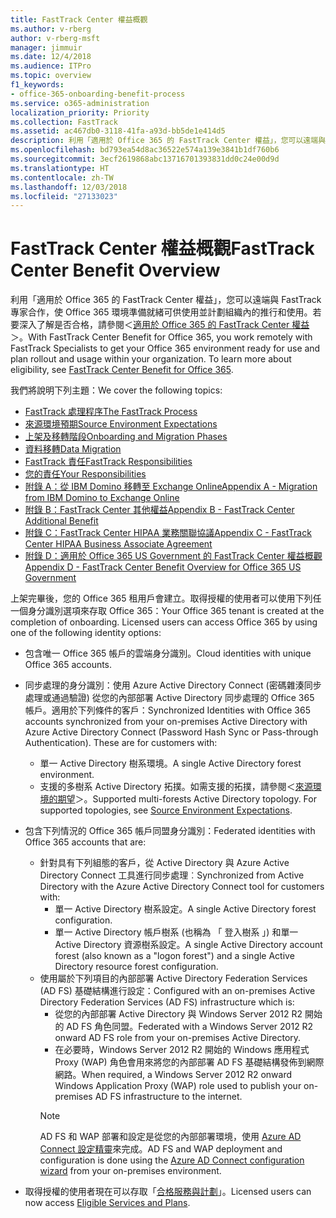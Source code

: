 ```yaml
---
title: FastTrack Center 權益概觀
ms.author: v-rberg
author: v-rberg-msft
manager: jimmuir
ms.date: 12/4/2018
ms.audience: ITPro
ms.topic: overview
f1_keywords:
- office-365-onboarding-benefit-process
ms.service: o365-administration
localization_priority: Priority
ms.collection: FastTrack
ms.assetid: ac467db0-3118-41fa-a93d-bb5de1e414d5
description: 利用「適用於 Office 365 的 FastTrack Center 權益」，您可以遠端與 FastTrack 專家合作，使 Office 365 環境準備就緒可供使用並計劃組織內的推行和使用。若要深入了解是否合格，請參閱＜適用於 Office 365 的 FastTrack Center 權益＞。
ms.openlocfilehash: bd793ea54d8ac36522e574a139e3841b1df760b6
ms.sourcegitcommit: 3ecf2619868abc13716701393831dd0c24e00d9d
ms.translationtype: HT
ms.contentlocale: zh-TW
ms.lasthandoff: 12/03/2018
ms.locfileid: "27133023"
---
```

# <a name="fasttrack-center-benefit-overview"></a><span data-ttu-id="a3492-104">FastTrack Center 權益概觀</span><span class="sxs-lookup"><span data-stu-id="a3492-104">FastTrack Center Benefit Overview</span></span>

<span data-ttu-id="a3492-p102">利用「適用於 Office 365 的 FastTrack Center 權益」，您可以遠端與 FastTrack 專家合作，使 Office 365 環境準備就緒可供使用並計劃組織內的推行和使用。若要深入了解是否合格，請參閱＜[適用於 Office 365 的 FastTrack Center 權益](O365-fasttrack-benefit-for-office-365.md)＞。</span><span class="sxs-lookup"><span data-stu-id="a3492-p102">With FastTrack Center Benefit for Office 365, you work remotely with FastTrack Specialists to get your Office 365 environment ready for use and plan rollout and usage within your organization. To learn more about eligibility, see [FastTrack Center Benefit for Office 365](O365-fasttrack-benefit-for-office-365.md).</span></span>
  
<span data-ttu-id="a3492-107">我們將說明下列主題：</span><span class="sxs-lookup"><span data-stu-id="a3492-107">We cover the following topics:</span></span>
- [<span data-ttu-id="a3492-108">FastTrack 處理程序</span><span class="sxs-lookup"><span data-stu-id="a3492-108">The FastTrack Process</span></span>](O365-fasttrack-process.md) 
- [<span data-ttu-id="a3492-109">來源環境預期</span><span class="sxs-lookup"><span data-stu-id="a3492-109">Source Environment Expectations</span></span>](O365-source-environment-expectations.md)
- [<span data-ttu-id="a3492-110">上架及移轉階段</span><span class="sxs-lookup"><span data-stu-id="a3492-110">Onboarding and Migration Phases</span></span>](O365-onboarding-and-migration.md)
- [<span data-ttu-id="a3492-111">資料移轉</span><span class="sxs-lookup"><span data-stu-id="a3492-111">Data Migration</span></span>](O365-data-migration.md)
- [<span data-ttu-id="a3492-112">FastTrack 責任</span><span class="sxs-lookup"><span data-stu-id="a3492-112">FastTrack Responsibilities</span></span>](O365-fasttrack-responsibilities.md)
- [<span data-ttu-id="a3492-113">您的責任</span><span class="sxs-lookup"><span data-stu-id="a3492-113">Your Responsibilities</span></span>](O365-your-responsibilities.md) 
- [<span data-ttu-id="a3492-114">附錄 A：從 IBM Domino 移轉至 Exchange Online</span><span class="sxs-lookup"><span data-stu-id="a3492-114">Appendix A - Migration from IBM Domino to Exchange Online</span></span>](O365-from-ibm-domino-to-exchange-online.md)
- [<span data-ttu-id="a3492-115">附錄 B：FastTrack Center 其他權益</span><span class="sxs-lookup"><span data-stu-id="a3492-115">Appendix B - FastTrack Center Additional Benefit</span></span>](O365-fasttrack-additional-benefits.md)
- [<span data-ttu-id="a3492-116">附錄 C：FastTrack Center HIPAA 業務關聯協議</span><span class="sxs-lookup"><span data-stu-id="a3492-116">Appendix C - FastTrack Center HIPAA Business Associate Agreement</span></span>](O365-hipaa-business-associate-agreement.md)
- [<span data-ttu-id="a3492-117">附錄 D：適用於 Office 365 US Government 的 FastTrack Center 權益概觀</span><span class="sxs-lookup"><span data-stu-id="a3492-117">Appendix D - FastTrack Center Benefit Overview for Office 365 US Government</span></span>](US-Gov-appendix-overview.md)
    
<span data-ttu-id="a3492-p103">上架完畢後，您的 Office 365 租用戶會建立。取得授權的使用者可以使用下列任一個身分識別選項來存取 Office 365：</span><span class="sxs-lookup"><span data-stu-id="a3492-p103">Your Office 365 tenant is created at the completion of onboarding. Licensed users can access Office 365 by using one of the following identity options:</span></span>
- <span data-ttu-id="a3492-120">包含唯一 Office 365 帳戶的雲端身分識別。</span><span class="sxs-lookup"><span data-stu-id="a3492-120">Cloud identities with unique Office 365 accounts.</span></span>
- <span data-ttu-id="a3492-p104">同步處理的身分識別：使用 Azure Active Directory Connect (密碼雜湊同步處理或通過驗證) 從您的內部部署 Active Directory 同步處理的 Office 365 帳戶。適用於下列條件的客戶：</span><span class="sxs-lookup"><span data-stu-id="a3492-p104">Synchronized Identities with Office 365 accounts synchronized from your on-premises Active Directory with Azure Active Directory Connect (Password Hash Sync or Pass-through Authentication). These are for customers with:</span></span>
  - <span data-ttu-id="a3492-123">單一 Active Directory 樹系環境。</span><span class="sxs-lookup"><span data-stu-id="a3492-123">A single Active Directory forest environment.</span></span>
  - <span data-ttu-id="a3492-p105">支援的多樹系 Active Directory 拓撲。如需支援的拓撲，請參閱＜[來源環境的期望](O365-source-environment-expectations.md)＞。</span><span class="sxs-lookup"><span data-stu-id="a3492-p105">Supported multi-forests Active Directory topology. For supported topologies, see [Source Environment Expectations](O365-source-environment-expectations.md).</span></span>
- <span data-ttu-id="a3492-126">包含下列情況的 Office 365 帳戶同盟身分識別：</span><span class="sxs-lookup"><span data-stu-id="a3492-126">Federated identities with Office 365 accounts that are:</span></span>
  - <span data-ttu-id="a3492-127">針對具有下列組態的客戶，從 Active Directory 與 Azure Active Directory Connect 工具進行同步處理︰</span><span class="sxs-lookup"><span data-stu-id="a3492-127">Synchronized from Active Directory with the Azure Active Directory Connect tool for customers with:</span></span>
      - <span data-ttu-id="a3492-128">單一 Active Directory 樹系設定。</span><span class="sxs-lookup"><span data-stu-id="a3492-128">A single Active Directory forest configuration.</span></span>
      - <span data-ttu-id="a3492-129">單一 Active Directory 帳戶樹系 (也稱為 「 登入樹系 」) 和單一 Active Directory 資源樹系設定。</span><span class="sxs-lookup"><span data-stu-id="a3492-129">A single Active Directory account forest (also known as a "logon forest") and a single Active Directory resource forest configuration.</span></span>
  - <span data-ttu-id="a3492-130">使用屬於下列項目的內部部署 Active Directory Federation Services (AD FS) 基礎結構進行設定：</span><span class="sxs-lookup"><span data-stu-id="a3492-130">Configured with an on-premises Active Directory Federation Services (AD FS) infrastructure which is:</span></span>
      - <span data-ttu-id="a3492-131">從您的內部部署 Active Directory 與 Windows Server 2012 R2 開始的 AD FS 角色同盟。</span><span class="sxs-lookup"><span data-stu-id="a3492-131">Federated with a Windows Server 2012 R2 onward AD FS role from your on-premises Active Directory.</span></span>
      - <span data-ttu-id="a3492-132">在必要時，Windows Server 2012 R2 開始的 Windows 應用程式 Proxy (WAP) 角色會用來將您的內部部署 AD FS 基礎結構發佈到網際網路。</span><span class="sxs-lookup"><span data-stu-id="a3492-132">When required, a Windows Server 2012 R2 onward Windows Application Proxy (WAP) role used to publish your on-premises AD FS infrastructure to the internet.</span></span>
    > [!NOTE]
    > <span data-ttu-id="a3492-133">AD FS 和 WAP 部署和設定是從您的內部部署環境，使用 [Azure AD Connect 設定精靈](https://go.microsoft.com/fwlink/?linkid=844794)來完成。</span><span class="sxs-lookup"><span data-stu-id="a3492-133">AD FS and WAP deployment and configuration is done using the [Azure AD Connect configuration wizard](https://go.microsoft.com/fwlink/?linkid=844794) from your on-premises environment.</span></span> 
  
- <span data-ttu-id="a3492-134">取得授權的使用者現在可以存取「[合格服務與計劃](O365-eligible-services-and-plans.md)」。</span><span class="sxs-lookup"><span data-stu-id="a3492-134">Licensed users can now access [Eligible Services and Plans](O365-eligible-services-and-plans.md).</span></span>
    

 
